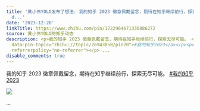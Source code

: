 ```yaml
---
title: '黄小伟YOLO发布了想法: 我的知乎 2023 徽章佩戴留念，期待在知乎继续前行，探索无尽可能。 <a class="hash_tag" href="https://www.zhihu.com/topic/26943858"
  d...'
date: '2023-12-26'
linkTitle: https://www.zhihu.com/pin/1722964671336886272
source: 黄小伟YOLO的知乎动态
description: <p>我的知乎 2023 徽章佩戴留念，期待在知乎继续前行，探索无尽可能。 <a class="hash_tag" href="https://www.zhihu.com/topic/26943858"
  data-pin-topic="zhihu://topic/26943858/pin20">#我的知乎2023</a></p><p><img src="https://pic1.zhimg.com/100/v2-150f9e62ca6832631318d40e60c1c420_720w.jpg"
  referrerpolicy="no-referrer"></p> ...
disable_comments: true
---
```

<p>我的知乎 2023 徽章佩戴留念，期待在知乎继续前行，探索无尽可能。 <a class="hash_tag" href="https://www.zhihu.com/topic/26943858" data-pin-topic="zhihu://topic/26943858/pin20">#我的知乎2023</a></p><p><img src="https://pic1.zhimg.com/100/v2-150f9e62ca6832631318d40e60c1c420_720w.jpg" referrerpolicy="no-referrer"></p> ...